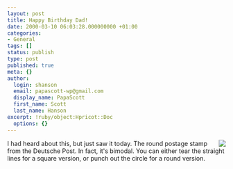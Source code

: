 ```yaml
---
layout: post
title: Happy Birthday Dad!
date: 2000-03-10 06:03:28.000000000 +01:00
categories:
- General
tags: []
status: publish
type: post
published: true
meta: {}
author:
  login: shanson
  email: papascott-wp@gmail.com
  display_name: PapaScott
  first_name: Scott
  last_name: Hanson
excerpt: !ruby/object:Hpricot::Doc
  options: {}
---
```

<p><img src="/images/mausnews/stmp.jpg" align="RIGHT" />I had heard about this, but just saw it today. The round postage stamp from the Deutsche Post. In fact, it's bimodal. You can either tear the straight lines for a square version, or punch out the circle for a round version.</p>
